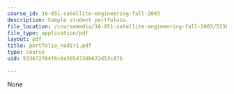 ```yaml
---
course_id: 16-851-satellite-engineering-fall-2003
description: Sample student portfoloio.
file_location: /coursemedia/16-851-satellite-engineering-fall-2003/533672f84f6c6e3054730b672d53c87b_portfolio_nadir1.pdf
file_type: application/pdf
layout: pdf
title: portfolio_nadir1.pdf
type: course
uid: 533672f84f6c6e3054730b672d53c87b

---
```

None